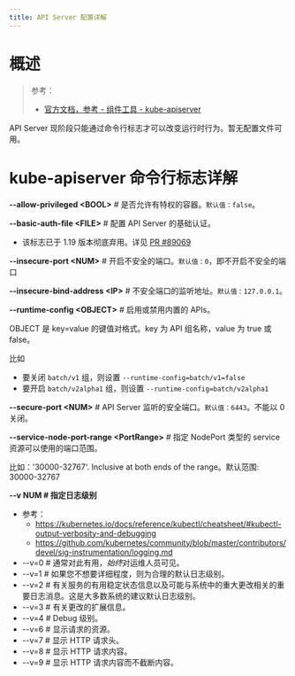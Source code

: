 ```yaml
---
title: API Server 配置详解
---
```


# 概述

> 参考：
>
> - [官方文档，参考 - 组件工具 - kube-apiserver](https://kubernetes.io/docs/reference/command-line-tools-reference/kube-apiserver/)

API Server 现阶段只能通过命令行标志才可以改变运行时行为。暂无配置文件可用。

# kube-apiserver 命令行标志详解

**--allow-privileged \<BOOL>** # 是否允许有特权的容器。`默认值：false`。

**--basic-auth-file \<FILE>** # 配置 API Server 的基础认证。

- 该标志已于 1.19 版本彻底弃用。详见 [PR #89069](https://github.com/kubernetes/kubernetes/pull/89069)

**--insecure-port \<NUM>** # 开启不安全的端口。`默认值：0`，即不开启不安全的端口

**--insecure-bind-address \<IP>** # 不安全端口的监听地址。`默认值：127.0.0.1`。

**--runtime-config \<OBJECT>** # 启用或禁用内置的 APIs。

OBJECT 是 key=value 的键值对格式。key 为 API 组名称，value 为 true 或 false。

比如

- 要关闭 `batch/v1` 组，则设置 `--runtime-config=batch/v1=false`
- 要开启 `batch/v2alpha1` 组，则设置 `--runtime-config=batch/v2alpha1`

**--secure-port \<NUM>** # API Server 监听的安全端口。`默认值：6443`。不能以 0 关闭。

**--service-node-port-range \<PortRange>** # 指定 NodePort 类型的 service 资源可以使用的端口范围。

比如：'30000-32767'. Inclusive at both ends of the range。默认范围: 30000-32767

**--v NUM # 指定日志级别**

- 参考：
  - https://kubernetes.io/docs/reference/kubectl/cheatsheet/#kubectl-output-verbosity-and-debugging
  - https://github.com/kubernetes/community/blob/master/contributors/devel/sig-instrumentation/logging.md
- --v=0 # 通常对此有用，*始终*对运维人员可见。
- --v=1 # 如果您不想要详细程度，则为合理的默认日志级别。
- --v=2 # 有关服务的有用稳定状态信息以及可能与系统中的重大更改相关的重要日志消息。这是大多数系统的建议默认日志级别。
- --v=3 # 有关更改的扩展信息。
- --v=4 # Debug 级别。
- --v=6 # 显示请求的资源。
- --v=7 # 显示 HTTP 请求头。
- --v=8 # 显示 HTTP 请求内容。
- --v=9 # 显示 HTTP 请求内容而不截断内容。
